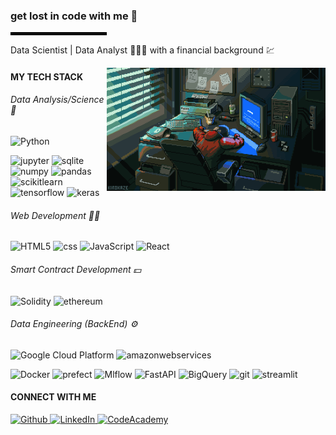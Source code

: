 ### get lost in code with me 🍃

<hr style="width: 150px; border: 2px solid black; margin-left: 0;">


<p>Data Scientist | Data Analyst 🧑🏽‍💻 with a financial background 💹</p>
 <p> <img src="https://github.com/Kishendas123/Kishendas123/blob/8a3101d10b2fd537047c469f9be83b0ee5a73ffb/KIROKAZE.gif" alt="GIF" align="right" width=350></p> 

<h4>MY TECH STACK</h4>

<!-- <h5>languages</h5> -->
<h6>Data Analysis/Science 🔬</h6>
<p>
<img alt="Python" src="https://img.shields.io/badge/-Python-232121?style=flat-square&logo=python&logoColor=white"/> 
</p>
<p>
<img alt="jupyter" src="https://img.shields.io/badge/-Jupyter-990000?style=flat-square&logo=jupyter&logoColor=white" />
<img alt="sqlite" src="https://img.shields.io/badge/-SQL-orange?style=flat-square&logo=sqlite&logoColor=white" />
<img alt="numpy" src="https://img.shields.io/badge/-NumPy-yellow?style=flat-square&logo=numpy&logoColor=white" />
<img alt="pandas" src="https://img.shields.io/badge/-Pandas-006400?style=flat-square&logo=pandas&logoColor=white" />
<img alt="scikitlearn" src="https://img.shields.io/badge/-scikitlearn-blue?style=flat-square&logo=scikitlearn&logoColor=white" />
<img alt="tensorflow" src="https://img.shields.io/badge/-Tensorflow-00008B?style=flat-square&logo=tensorflow&logoColor=white" />
<img alt="keras" src="https://img.shields.io/badge/-Keras-351c75?style=flat-square&logo=keras&logoColor=white" />
</p>
<h6>Web Development 👨‍🎨 </h6>
<p>
<img alt="HTML5" src="https://img.shields.io/badge/-HTML-232121?style=flat-square&logo=HTML5&logoColor=white" />
<img alt="css" src="https://img.shields.io/badge/-CSS-232121?style=flat-square&logo=css&logoColor=white" />
<img alt="JavaScript" src="https://img.shields.io/badge/-JavaScript-232121?style=flat-square&logo=JavaScript&logoColor=white" />
<img alt="React" src="https://img.shields.io/badge/-React-232121?style=flat-square&logo=React&logoColor=white" /> 
</p>
<h6>Smart Contract Development 💵 </h6>
<p>
  <img alt="Solidity" src="https://img.shields.io/badge/-Solidity-232121?style=flat-square&logo=Solidity&logoColor=white" /> 
 <img alt="ethereum" src="https://img.shields.io/badge/-Ethereum-232121?style=flat-square&logo=ethereum&logoColor=white" /> 
</p>

<h6>Data Engineering (BackEnd) ⚙️ </h6>
<p>
<img alt="Google Cloud Platform" src="https://img.shields.io/badge/-Google_Cloud_Platform-232121?style=flat-square&logo=google-cloud&logoColor=white" />
<img alt="amazonwebservices" src="https://img.shields.io/badge/-AWS-232121?style=flat-square&logo=amazonwebservices&logoColor=white"/> 
 
</p>
<p>
<img alt="Docker" src="https://img.shields.io/badge/-Docker-E3CBAE?style=flat-square&logo=docker&logoColor=white" />
<img alt="prefect" src="https://img.shields.io/badge/-Prefect-D2B48C?style=flat-square&logo=prefect&logoColor=white" />
<img alt="Mlflow" src="https://img.shields.io/badge/-MlFlow-B5835A?style=flat-square&logo=mlflow&logoColor=white" />
<img alt="FastAPI" src="https://img.shields.io/badge/-FastAPI-996633?style=flat-square&logo=fastapi&logoColor=white" />
<img alt="BigQuery" src="https://img.shields.io/badge/-BigQuery-7B4F32?style=flat-square&logo=googlebigquery&logoColor=white" /> 
<img alt="git" src="https://img.shields.io/badge/-Git-5D3A1A?style=flat-square&logo=git&logoColor=white" />
<img alt="streamlit" src="https://img.shields.io/badge/-Streamlit-3B1E08?style=flat-square&logo=streamlit&logoColor=white" />
</p>


<h4>CONNECT WITH ME</h4>
<p>
  <a href="https://github.com/Kishendas123" target="_blank">
    <img alt="Github" src="https://img.shields.io/badge/GitHub-4a3b6a.svg?&style=for-the-badge&logo=Github&logoColor=white" />
  </a>
  <a href="https://www.linkedin.com/in/kishen-das/" target="_blank">
    <img alt="LinkedIn" src="https://img.shields.io/badge/linkedin-%230077B5.svg?&style=for-the-badge&logo=linkedin&logoColor=white" />
  </a>
  <a href="https://www.codecademy.com/profiles/kishendas123/" target="_blank">
    <img alt="CodeAcademy" src="https://img.shields.io/badge/codecademy-c3b091?&style=for-the-badge&logo=codecademy&logoColor=black" />
  </a>
</p>
